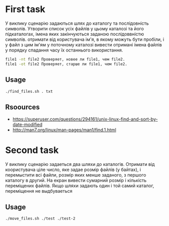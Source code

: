 # First task

У виклику сценарію задаються шлях до каталогу та послідовність символів. Утворити список усіх файлів у цьому каталозі та його підкаталогах, імена яких закінчуються заданою послідоввністю символів. отримати від користувача ім'я, в якому можуть бути пробіли, і у файл з цим ім'ям у поточному каталозі вивести отримані імена файлів у порядку спадання часу їх останнього використання.

```bash
file1 -nt file2 Проверяет, новее ли file1, чем file2.
file1 -ot file2 Проверяет, старше ли file1, чем file2.
```

## Usage

```bash
./find_files.sh . txt
```

## Rsoources

* https://superuser.com/questions/294161/unix-linux-find-and-sort-by-date-modified
* http://man7.org/linux/man-pages/man1/find.1.html

# Second task

У виклику сценарію задаеться два шляхи до каталогів. Отримати від коористувача ціле число, яке задае розмір файлів (у байтах), і перемыстити всі файли, розмір яких менше заданого, з першого каталогу в другий. На екран вивести сумарний розмір і кількість переміщених файлів. Якщо шляхи задають один і той самий каталог, переміщення не выдбуваеться

## Usage

```bash
./move_files.sh ./test ./test-2
```
